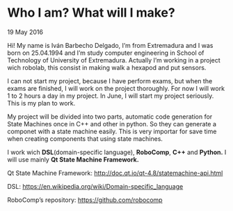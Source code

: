 # Who I am? What will I make?

19 May 2016

Hi! My name is Iván Barbecho Delgado, I’m from Extremadura and I was born on 25.04.1994 and I’m study computer engineering in School of Technology of University of Extremadura. Actually I’m working in a project wich robolab, this consist in making walk a hexapod and put sensors.

I can not start my project, because I have perform exams, but when the exams are finished, I will work on the project thoroughly. For now I will work 1 to 2 hours a day in my project. In June, I will start my project seriously. This is my plan to work.

My project will be divided into two parts, automatic code generation for State Machines once in C++ and other in python. So they can generate a componet with a state machine easily. This is very importar for save time when creating components that using state machines.

I work wich **DSL**(domain-specific language), **RoboComp**, **C++** and **Python.** I will use mainly **Qt State Machine Framework.**

Qt State Machine Framework: http://doc.qt.io/qt-4.8/statemachine-api.html

DSL: https://en.wikipedia.org/wiki/Domain-specific_language

RoboComp’s repository: https://github.com/robocomp